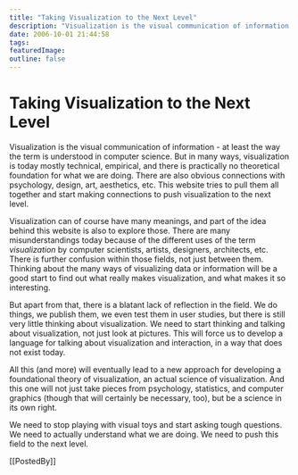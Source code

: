 ```yaml
---
title: "Taking Visualization to the Next Level"
description: "Visualization is the visual communication of information - at least the way the term is understood in computer science. But in many ways, visualization is today mostly technical, empirical, and there is practically no theoretical foundation for what we are doing. There are also obvious connections with psychology, design, art, aesthetics, etc. This website tries to pull them all together and start making connections to push visualization to the next level."
date: 2006-10-01 21:44:58
tags: 
featuredImage: 
outline: false
---
```


# Taking Visualization to the Next Level

Visualization is the visual communication of information - at least the way the term is understood in computer science. But in many ways, visualization is today mostly technical, empirical, and there is practically no theoretical foundation for what we are doing. There are also obvious connections with psychology, design, art, aesthetics, etc. This website tries to pull them all together and start making connections to push visualization to the next level.

Visualization can of course have many meanings, and part of the idea behind this website is also to explore those. There are many misunderstandings today because of the different uses of the term <em>visualization</em> by computer scientists, artists, designers, architects, etc. There is further confusion within those fields, not just between them. Thinking about the many ways of visualizing data or information will be a good start to find out what really makes visualization, and what makes it so interesting.

But apart from that, there is a blatant lack of reflection in the field. We do things, we publish them, we even test them in user studies, but there is still very little thinking about visualization. We need to start thinking and talking about visualization, not just look at pictures. This will force us to develop a language for talking about visualization and interaction, in a way that does not exist today.

All this (and more) will eventually lead to a new approach for developing a foundational theory of visualization, an actual science of visualization. And this one will not just take pieces from psychology, statistics, and computer graphics (though that will certainly be necessary, too), but be a science in its own right.

We need to stop playing with visual toys and start asking tough questions. We need to actually understand what we are doing. We need to push this field to the next level.

[[PostedBy]]

